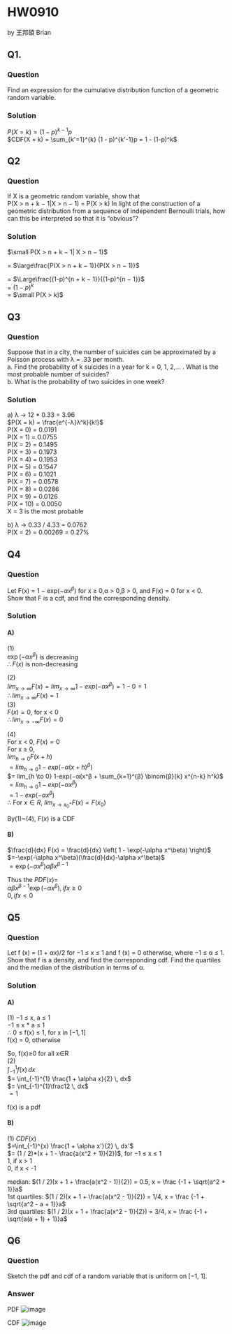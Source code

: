 # HW0910

by 王邦碩 Brian

## Q1. 

### Question 

Find an expression for the cumulative distribution function of a geometric random variable.

### Solution
$P(X = k) = (1 - p)^{k-1}p$  
$CDF(X = k) = \sum_{k'=1}^{k} (1 - p)^{k'-1}p = 1 - (1-p)^k$  

## Q2

### Question 

If X is a geometric random variable, show that  
P(X > n + k − 1|X > n − 1) = P(X > k) In light of the construction of a geometric distribution from a sequence of independent Bernoulli trials, how can this be interpreted so that it is “obvious”?

### Solution
$\small P(X > n + k − 1| X > n − 1)$  

=  $\large\frac{P(X > n + k − 1)}{P(X > n − 1)}$  

=  $\Large\frac{(1-p)^{n + k − 1}}{(1-p)^{n − 1}}$  
=  $(1-p)^k$  
=  $\small P(X > k)$

## Q3

### Question

Suppose that in a city, the number of suicides can be approximated by a Poisson process with λ = .33 per month.  
a. Find the probability of k suicides in a year for k = 0, 1, 2,... . What is the most probable number of suicides?  
b. What is the probability of two suicides in one week?

### Solution
a)
λ -> 12 * 0.33 = 3.96  
$P(X = k) = \frac{e^{-λ}λ^k}{k!}$  
P(X = 0) = 0.0191   
P(X = 1) = 0.0755   
P(X = 2) = 0.1495  
P(X = 3) = 0.1973  
P(X = 4) = 0.1953  
P(X = 5) = 0.1547  
P(X = 6) = 0.1021   
P(X = 7) = 0.0578  
P(X = 8) = 0.0286  
P(X = 9) = 0.0126  
P(X = 10) = 0.0050  
X = 3 is the most probable  

b)
λ -> 0.33 / 4.33 = 0.0762  
P(X = 2) = 0.00269 = 0.27%

## Q4

### Question

Let F(x) = 1 − exp($−αx^β$) for x ≥ 0,α > 0,β > 0, and F(x) = 0 for x < 0.  
Show that F is a cdf, and find the corresponding density.

### Solution
#### A)
(1)  
$\exp(-\alpha x^\beta)$ is decreasing  
$\therefore F(x)$ is non-decreasing  

(2)  
$lim_{x \to \infty} F(x) = lim_{x \to \infty} 1-exp(−αx^β) = 1 - 0 = 1$    
$\therefore lim_{x \to \infty} F(x) = 1$   
(3)  
$F(x) = 0$, for x < 0  
$\therefore lim_{x \to -\infty} F(x) = 0$  

(4)  
For x < 0, $F(x) = 0$  
For x $\geq$ 0,  
$lim_{h \to 0} F(x+h)$  
$= lim_{h \to 0} 1-exp(−α(x+h)^β)$  
$= lim_{h \to 0} 1-exp(−α(x^β + \sum_{k=1}^{β} \binom{β}{k} x^{n-k} h^k)$  
$= lim_{h \to 0} 1-exp(−αx^β)$  
$=1-exp(−αx^β)$  
$\therefore$ For $x \in R$, $lim_{x \to x_0^+} F(x) = F(x_0)$   

By(1)~(4), $F(x)$ is a CDF  
#### B) 
$\frac{d}{dx} F(x) = \frac{d}{dx} \left( 1 - \exp(-\alpha x^\beta) \right)$  
$=-\exp(-\alpha x^\beta)(\frac{d}{dx}-\alpha x^\beta)$  
$=\exp(-\alpha x^\beta) \alpha \beta x^{\beta - 1}$  

Thus the $PDF(x)=$  
$\alpha \beta x^{\beta - 1} \exp(-\alpha x^\beta), if x \geq 0$  
$0, if x < 0$  

## Q5

### Question

Let f (x) = (1 + αx)/2 for −1 ≤ x ≤ 1 and f (x) = 0 otherwise, where −1 ≤ α ≤ 1. Show that f is a density, and find the corresponding cdf. Find the quartiles and the median of the distribution in terms of α.

### Solution
#### A)
(1)
−1 ≤ x, a ≤ 1  
−1 ≤ x * a ≤ 1  
$\therefore$ 0 ≤ f(x) ≤ 1, for x in $[-1, 1]$  
f(x) = 0, otherwise  

So, f(x)≥0 for all x∈R  
(2)  
$\int_{-1}^{1} f(x) \, dx$   
$= \int_{-1}^{1} \frac{1 + \alpha x}{2} \, dx$  
$= \int_{-1}^{1}\frac12 \, dx$  
$= 1$  
 
f(x) is a pdf  
#### B)

(1)
$CDF(x)$  
$=\int_{-1}^{x} \frac{1 + \alpha x'}{2} \, dx'$  
$= (1 / 2)*(x + 1 - \frac{a(x^2 + 1)}{2})$, for −1 ≤ x ≤ 1  
1, if x > 1  
0, if x < -1  
  
median: $(1 / 2)(x + 1 + \frac{a(x^2 - 1)}{2}) = 0.5, x = \frac {-1 + \sqrt{a^2 + 1}}a$  
1st quartiles: $(1 / 2)(x + 1 + \frac{a(x^2 - 1)}{2}) = 1/4, x = \frac {-1 + \sqrt{a^2 - a + 1}}a$  
3rd quartiles: $(1 / 2)(x + 1 + \frac{a(x^2 - 1)}{2}) = 3/4, x = \frac {-1 + \sqrt{a(a + 1) + 1}}a$  


## Q6 

### Question

Sketch the pdf and cdf of a random variable that is uniform on [−1, 1].

### Answer

PDF
![image](https://github.com/user-attachments/assets/edca4c01-2a51-4828-88c7-8c052374597c)

CDF
![image](https://github.com/user-attachments/assets/9942c033-f076-473a-be83-8489610562dd)

